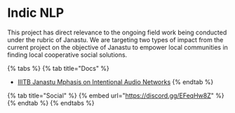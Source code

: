 # Indic NLP

This project has direct relevance to the ongoing field work being conducted under the rubric of Janastu. We are targeting two types of impact from the current project on the objective of Janastu to empower local communities in finding local cooperative social solutions.

{% tabs %}
{% tab title="Docs" %}
* [IIITB Janastu Mphasis on Intentional Audio Networks](https://hackmd.io/QPvJVjhDRqyaho9mSWThtg?view)
{% endtab %}

{% tab title="Social" %}
{% embed url="https://discord.gg/EFeqHw8Z" %}
{% endtab %}
{% endtabs %}

